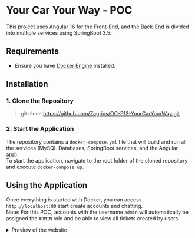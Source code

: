 # Your Car Your Way - POC

This project uses Angular 16 for the Front-End, and the Back-End is divided into multiple services using SpringBoot 3.5.

## Requirements
- Ensure you have [Docker Engine](https://docs.docker.com/engine/install/) installed.

## Installation
### 1. Clone the Repository
> git clone https://github.com/Zagrios/OC-P13-YourCarYourWay.git

### 2. Start the Application
The repository contains a `docker-compose.yml` file that will build and run all the services (MySQL Databases, SpringBoot services, and the Angular app).\
To start the application, navigate to the root folder of the cloned repository and execute `docker-compose up`.

## Using the Application
Once everything is started with Docker, you can access `http://localhost:80` start create accounts and chatting.\
Note: For this POC, accounts with the username `admin` will automatically be assigned the `ADMIN` role and be able to view all tickets created by users.

<details>
  <summary>Preview of the website</summary>

![image](https://github.com/Zagrios/OC-P13-YourCarYourWay/assets/40181755/3be4a70b-5bd7-478d-b9b6-4c1ee10428b1)

![image](https://github.com/Zagrios/OC-P13-YourCarYourWay/assets/40181755/e223db47-fc6e-4c01-86b7-201f2586ed44)

  
</details>
